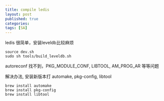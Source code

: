 ```yaml
---
title: compile ledis
layout: post
published: true
categories: 
tags: [SA]
---
```


ledis 很简单，安装leveldb比较麻烦

```
source dev.sh
sudo sh tools/build_leveldb.sh
```

autoreconf 找不到，PKG_MODULE_CONF, LIBTOOL, AM_PROG_AR 等等问题

解决办法, 安装新版本打 automake, pkg-config, libtool

```
brew install automake
brew install pkg-config
brew install libtool
```
